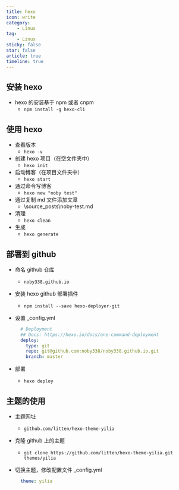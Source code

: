 ```yaml
---
title: hexo
icon: write
category:
    - Linux
tag:
    - Linux
sticky: false
star: false
article: true
timeline: true
---
```


## 安装 hexo

- hexo 的安装基于 npm 或者 cnpm
    - `npm install -g hexo-cli`

## 使用 hexo

- 查看版本
    - `hexo -v`
- 创建 hexo 项目（在空文件夹中）
    - `hexo init`
- 启动博客（在项目文件夹中）
    - `hexo start`
- 通过命令写博客
    - `hexo new "noby test"`
- 通过复制 md 文件添加文章
    - \source\_posts\noby-test.md
- 清理
    - `hexo clean`
- 生成
    - `hexo generate`

## 部署到 github

- 命名 github 仓库
    - `noby338.github.io`
- 安装 hexo github 部署插件
    - `npm install --save hexo-deployer-git`
- 设置 _config.yml

  ```yml
    # Deployment
    ## Docs: https://hexo.io/docs/one-command-deployment
    deploy:
      type: git
      repo: git@github.com:noby338/noby338.github.io.git
      branch: master
    ```

- 部署
    - `hexo deploy`

## 主题的使用

- 主题网址
    - `github.com/litten/hexo-theme-yilia`
- 克隆 github 上的主题
    - `git clone https://github.com/litten/hexo-theme-yilia.git themes/yilia`
- 切换主题，修改配置文件 _config.yml

  ```yml
    theme: yilia
    ```
